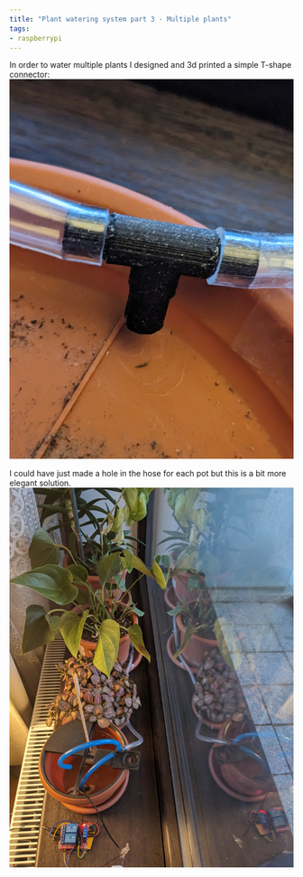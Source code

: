 ```yaml
---
title: "Plant watering system part 3 - Multiple plants"
tags:
- raspberrypi
---
```


In order to water multiple plants I designed and 3d printed a simple T-shape connector:
![t-connector](img/t-connector.jpg)

I could have just made a hole in the hose for each pot but this is a bit more elegant solution.
![Flowers](img/multiple-plants.jpg)
